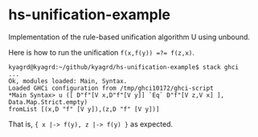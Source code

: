 # hs-unification-example
Implementation of the rule-based unification algorithm U using unbound.

Here is how to run the unification `f(x,f(y)) =?= f(z,x)`.
```
kyagrd@kyagrd:~/github/kyagrd/hs-unification-example$ stack ghci
...
Ok, modules loaded: Main, Syntax.
Loaded GHCi configuration from /tmp/ghci10172/ghci-script
*Main Syntax> u ([ D"f"[V x,D"f"[V y]] `Eq` D"f"[V z,V x] ], Data.Map.Strict.empty)
fromList [(x,D "f" [V y]),(z,D "f" [V y])]
```
That is, `{ x |-> f(y), z |-> f(y) }` as expected.
